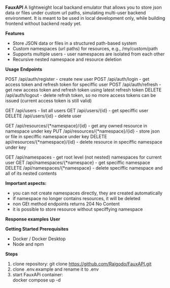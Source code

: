 **FauxAPI**
A lightweight local backand emulator that allows you to store json data or files under custom url paths, simulating multi-user backend environment.
It is meant to be used in local development only, while building frontend without backend ready yet.

**Features**

- Store JSON data or files in a structured path-based system
- Custom namespaces (url paths) for resources, e.g., /my/custom/path
- Supports multiple users - user namespaces are isolated from each other
- Recursive nested namespace and resource deletion

**Usage**
**Endpoints**

POST /api/auth/register - create new user
POST /api/auth/login - get access token and refresh token for speciffic user
POST /api/auth/refresh - get new access token and refresh token using latest refresh token
DELETE /api/auth/logout - delete refrsh token, so no more access tokens can be issued (current access token is still valid)

GET /api/users - list all users
GET /api/users/{id} - get speciffic user
DELETE /api/users/{id} - delete user

GET /api/resources/{*namespace}/{id} - get any owned resource in namespace under key
PUT /api/resources/{*namespace}/{id} - store json or file in speciffic namespace under key
DELETE api/resources/{\*namespace}/{id} - delete resource in speciffic namespace under key

GET /api/namespaces - get root level (not nested) namespaces for current user
GET /api/namespaces/{*namespace} - get speciffic namespace
DELETE /api/namespaces/{*namespace} - delete speciffic namespace and all of its nested contents

**Important aspects:**

- you can not create namespaces directly, they are created automatically
- if namespace no longer contains resources, it will be deleted
- non GEt method endpoints returns 204 No Content
- it is possible to store resource without speciffying namespace

**Response examples**
**User**

**Getting Started**
**Prerequisites**

- Docker / Docker Desktop
- Node and npm

**Steps**

1. clone repository:
   git clone https://github.com/Raigodo/FauxAPI.git
2. clone .env.example and rename it to .env
3. start FauxAPi container:  
   docker compose up -d
